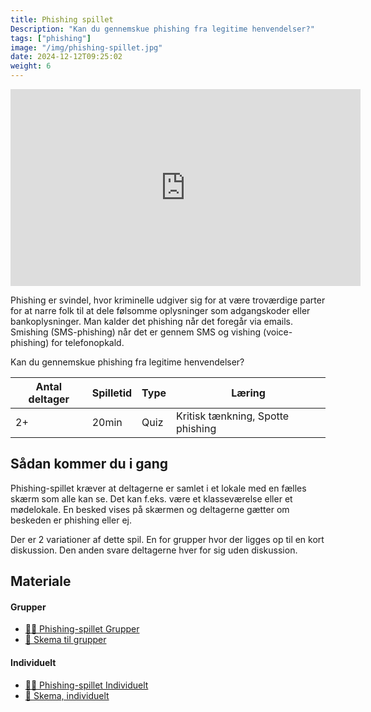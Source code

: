 ```yaml
---
title: Phishing spillet
Description: "Kan du gennemskue phishing fra legitime henvendelser?"
tags: ["phishing"]
image: "/img/phishing-spillet.jpg"
date: 2024-12-12T09:25:02
weight: 6
---
```


<iframe width="560" height="315" src="https://www.youtube.com/embed/Djn4zzVyLvQ?si=VKvFNCEoHjdsAH9_" title="YouTube video player" frameborder="0" allow="accelerometer; autoplay; clipboard-write; encrypted-media; gyroscope; picture-in-picture; web-share" referrerpolicy="strict-origin-when-cross-origin" allowfullscreen></iframe>

Phishing er svindel, hvor kriminelle udgiver sig for at være troværdige parter for at narre folk til at dele følsomme oplysninger som adgangskoder eller bankoplysninger. Man kalder det phishing når det foregår via emails. Smishing (SMS-phishing) når det er gennem SMS og vishing (voice-phishing) for telefonopkald.

Kan du gennemskue phishing fra legitime henvendelser?

| Antal deltager | Spilletid | Type | Læring                            |
| -------------- | --------- | ---- | --------------------------------- |
| 2+             | 20min     | Quiz | Kritisk tænkning, Spotte phishing |

## Sådan kommer du i gang

Phishing-spillet kræver at deltagerne er samlet i et lokale med en fælles skærm som alle kan se. Det kan f.eks. være et klasseværelse eller et mødelokale. En besked vises på skærmen og deltagerne gætter om beskeden er phishing eller ej.

Der er 2 variationer af dette spil. En for grupper hvor der ligges op til en kort diskussion. Den anden svare deltagerne hver for sig uden diskussion.

## Materiale

#### Grupper

- [🧑‍🏫 Phishing-spillet Grupper](../../files/phishing/Phishing-spillet-Grupper.pptx)
- [📝 Skema til grupper](../../files/phishing/Skema%20til%20grupper.docx)

#### Individuelt

- [🧑‍🏫 Phishing-spillet Individuelt](../../files/phishing/Phishing-spillet-Grupper.pptx)
- [📝 Skema, individuelt](../../files/phishing/Skema%2C%20individuelt.docx)

